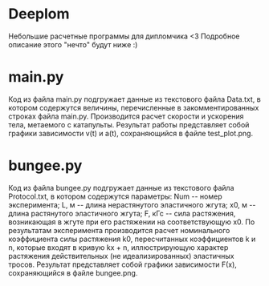 # Deeplom
Небольшие расчетные программы для дипломчика &lt;3
Подробное описание этого "нечто" будут ниже :)
# main.py
Код из файла main.py подгружает данные из текстового файла Data.txt, в котором содержутся величины, перечисленные в закомментированных строках файла main.py. Производится расчет скорости и ускорения тела, метаемого с катапульты. Результат работы представляет собой графики зависимости v(t) и a(t), сохраняющийся в файле test_plot.png.
# bungee.py
Код из файла bungee.py подгружает данные из текстового файла Protocol.txt, в котором содержутся параметры: Num -- номер эксперимента; L, м -- длина нерастянутого эластичного жгута; x0, м -- длина растянутого эластичного жгута; F, кГс -- сила растяжения, возникающая в жгуте при его растяжении на соответствующую x0. По результатам эксперимента производится расчет номинального коэффициента силы растяжения k0, пересчитанных коэффициентов k и n, которые входят в кривую kx + n, иллюстрирующую характер растяжения действительных (не идеализированных) эластичных тросов. Результат представляет собой графики зависимости F(х), сохраняющийся в файле bungee.png.
